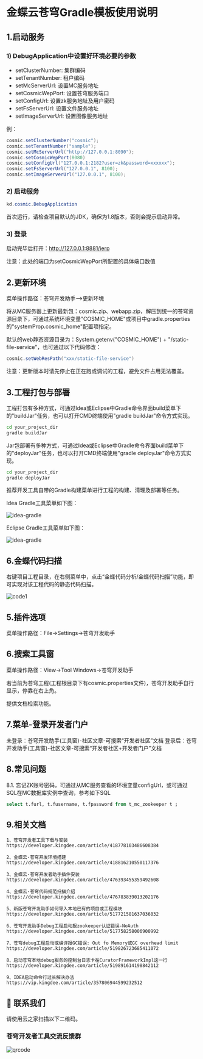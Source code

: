 # 金蝶云苍穹Gradle模板使用说明

## 1.启动服务

### 1) DebugApplication中设置好环境必要的参数

- setClusterNumber: 集群编码
- setTenantNumber: 租户编码
- setMcServerUrl: 设置MC服务地址
- setCosmicWepPort: 设置苍穹服务端口
- setConfigUrl: 设置zk服务地址及用户密码
- setFsServerUrl: 设置文件服务地址
- setImageServerUrl: 设置图像服务地址


例：

```java
cosmic.setClusterNumber("cosmic");
cosmic.setTenantNumber("sample");
cosmic.setMcServerUrl("http://127.0.0.1:8090");
cosmic.setCosmicWepPort(8080)
cosmic.setConfigUrl("127.0.0.1:2182?user=zk&password=xxxxxx");
cosmic.setFsServerUrl("127.0.0.1", 8100);
cosmic.setImageServerUrl("127.0.0.1", 8100);
```


### 2) 启动服务

```java
kd.cosmic.DebugApplication
```
首次运行，请检查项目默认的JDK，确保为1.8版本，否则会提示启动异常。


### 3) 登录
启动完毕后打开：http://127.0.0.1:8881/ierp

注意：此处的端口为setCosmicWepPort所配置的具体端口数值


## 2.更新环境
菜单操作路径：苍穹开发助手-->更新环境

将从MC服务器上更新最新包：cosmic.zip、webapp.zip，解压到统一的苍穹资源目录下，可通过系统环境变量"COSMIC_HOME"或项目中gradle.properties的"systemProp.cosmic_home"配置项指定。

默认的web静态资源目录为：System.getenv("COSMIC_HOME") + "/static-file-service"，也可通过以下代码修改：

```java
cosmic.setWebResPath("xxx/static-file-service")
```

注意：更新版本时请先停止在正在跑或调试的工程，避免文件占用无法覆盖。

## 3.工程打包与部署

工程打包有多种方式，可通过Idea或Eclipse中Gradle命令界面build菜单下的"buildJar"任务，也可以打开CMD终端使用"gradle buildJar"命令方式实现。

```cmd
cd your_project_dir
gradle buildJar
```

Jar包部署有多种方式，可通过Idea或Eclipse中Gradle命令界面build菜单下的"deployJar"任务，也可以打开CMD终端使用"gradle deployJar"命令方式实现。

```cmd
cd your_project_dir
gradle deployJar
```

推荐开发工具自带的Gradle构建菜单进行工程的构建、清理及部署等任务。

Idea Gradle工具菜单如下图：

 ![idea-gradle](docs/images/idea-gradle.png)


Eclipse Gradle工具菜单如下图：

 ![idea-gradle](docs/images/eclipse-gradle.png)



## 6.金蝶代码扫描
右键项目工程目录，在右侧菜单中，点击“金蝶代码分析/金蝶代码扫描”功能，即可实现对该工程代码的静态代码扫描。

 ![code1](docs/images/code1.png)
 

## 5.插件选项
菜单操作路径：File->Settings->苍穹开发助手


## 6.搜索工具窗
菜单操作路径：View->Tool Windows->苍穹开发助手

若当前为苍穹工程(工程根目录下有cosmic.properties文件)，苍穹开发助手自行显示，停靠在右上角。

提供文档检索功能。


## 7.菜单-登录开发者门户
未登录：苍穹开发助手(工具窗)-社区文章-可搜索“开发者社区”文档
登录后：苍穹开发助手(工具窗)-社区文章-可搜索“开发者社区+开发者门户”文档

## 8.常见问题
8.1. 忘记ZK账号密码，可通过从MC服务查看的环境变量configUrl，或可通过SQL在MC数据库实例中查询，参考如下SQL

```sql
select t.furl, t.fusername, t.fpassword from t_mc_zookeeper t ;
```

## 9.相关文档

	1、苍穹开发者工具下载与安装
	https://developer.kingdee.com/article/418778103486608384
	
	2、金蝶云·苍穹开发环境搭建
	https://developer.kingdee.com/article/418816210550117376
	
	3、金蝶云·苍穹开发者助手插件安装
	https://developer.kingdee.com/article/476393455359492608
	
	4、金蝶云·苍穹代码规范扫描介绍
	https://developer.kingdee.com/article/476783839013202176
	
	5、新版苍穹开发助手如何导入本地已有的项目或工程模块 
	https://developer.kingdee.com/article/517721581637036032
	
	6、苍穹开发助手Debug工程启动报zookeeper认证错误-NoAuth 
	https://developer.kingdee.com/article/517758258006900992
	
	7、苍穹debug工程启动或编译报GC错误: Out fo Memory或GC overhead limit 
	https://developer.kingdee.com/article/519826723685411072
	
	8、启动苍穹本地debug服务的控制台日志卡在CuratorFrameworkImpl这一行
	https://developer.kingdee.com/article/519891614198842112
	
	9、IDEA启动命令行过长解决办法
	https://vip.kingdee.com/article/357806944599232512
	

## 🤝 联系我们

请使用云之家扫描以下二维码。

### 苍穹开发者工具交流反馈群
 ![qrcode](docs/images/cosmic-studio-qrcode.png)

